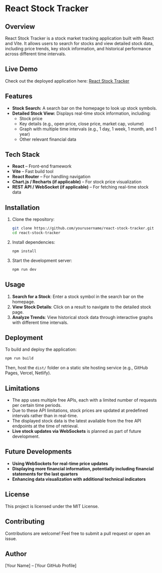 # React Stock Tracker

## Overview

React Stock Tracker is a stock market tracking application built with React and Vite. It allows users to search for stocks and view detailed stock data, including price trends, key stock information, and historical performance across different time intervals.

## Live Demo

Check out the deployed application here: [React Stock Tracker](https://adorosip.github.io/react-stock-tracker/)

## Features

- **Stock Search:** A search bar on the homepage to look up stock symbols.
- **Detailed Stock View:** Displays real-time stock information, including:
  - Stock price
  - Key details (e.g., open price, close price, market cap, volume)
  - Graph with multiple time intervals (e.g., 1 day, 1 week, 1 month, and 1 year)
  - Other relevant financial data

## Tech Stack

- **React** – Front-end framework
- **Vite** – Fast build tool
- **React Router** – For handling navigation
- **Chart.js / Recharts (if applicable)** – For stock price visualization
- **REST API / WebSocket (if applicable)** – For fetching real-time stock data

## Installation

1. Clone the repository:
   ```bash
   git clone https://github.com/yourusername/react-stock-tracker.git
   cd react-stock-tracker
   ```
2. Install dependencies:
   ```bash
   npm install
   ```
3. Start the development server:
   ```bash
   npm run dev
   ```

## Usage

1. **Search for a Stock**: Enter a stock symbol in the search bar on the homepage.
2. **View Stock Details**: Click on a result to navigate to the detailed stock page.
3. **Analyze Trends**: View historical stock data through interactive graphs with different time intervals.

## Deployment

To build and deploy the application:
```bash
npm run build
```
Then, host the `dist/` folder on a static site hosting service (e.g., GitHub Pages, Vercel, Netlify).

## Limitations

- The app uses multiple free APIs, each with a limited number of requests per certain time periods.
- Due to these API limitations, stock prices are updated at predefined intervals rather than in real-time.
- The displayed stock data is the latest available from the free API endpoints at the time of retrieval.
- **Live stock updates via WebSockets** is planned as part of future development.

## Future Developments

- **Using WebSockets for real-time price updates**
- **Displaying more financial information, potentially including financial statements for the last quarters**
- **Enhancing data visualization with additional technical indicators**

## License

This project is licensed under the MIT License.

## Contributing

Contributions are welcome! Feel free to submit a pull request or open an issue.

## Author

[Your Name] – [Your GitHub Profile]

